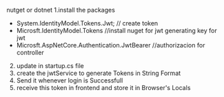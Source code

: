 
nutget or dotnet
1.install the packages 
- System.IdentityModel.Tokens.Jwt; // create token
- Microsft.IdentityModel.Tokens //install nuget for jwt generating key for jwt
- Microsft.AspNetCore.Authentication.JwtBearer //authorizacion for controller
2. update in startup.cs file
3. create the jwtService to generate Tokens in String Format
4. Send it whenever login is Successfull
5. receive this token in frontend and store it in Browser's Locals